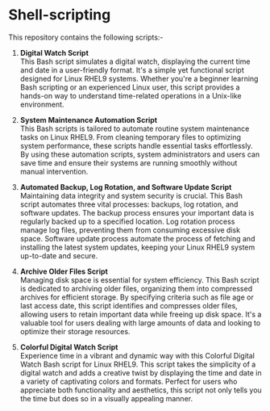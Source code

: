 # Shell-scripting

This repository contains the following scripts:-

1. <b>Digital Watch Script </b> <br>
This Bash script simulates a digital watch, displaying the current time and date in a user-friendly format. It's a simple yet functional script designed for Linux RHEL9 systems. Whether you're a beginner learning Bash scripting or an experienced Linux user, this script provides a hands-on way to understand time-related operations in a Unix-like environment.

2. <b>System Maintenance Automation Script</b> <br>
This Bash scripts is tailored to automate routine system maintenance tasks on Linux RHEL9. From cleaning temporary files to optimizing system performance, these scripts handle essential tasks effortlessly. By using these automation scripts, system administrators and users can save time and ensure their systems are running smoothly without manual intervention.

3. <b>Automated Backup, Log Rotation, and Software Update Script </b> <br>
Maintaining data integrity and system security is crucial. This Bash script automates three vital processes: backups, log rotation, and software updates. The backup process ensures your important data is regularly backed up to a specified location. Log rotation process manage log files, preventing them from consuming excessive disk space. Software update process automate the process of fetching and installing the latest system updates, keeping your Linux RHEL9 system up-to-date and secure.

4. <b>Archive Older Files Script</b> <br>
Managing disk space is essential for system efficiency. This Bash script is dedicated to archiving older files, organizing them into compressed archives for efficient storage. By specifying criteria such as file age or last access date, this script identifies and compresses older files, allowing users to retain important data while freeing up disk space. It's a valuable tool for users dealing with large amounts of data and looking to optimize their storage resources.

5. <b>Colorful Digital Watch Script</b> <br>
Experience time in a vibrant and dynamic way with this Colorful Digital Watch Bash script for Linux RHEL9. This script takes the simplicity of a digital watch and adds a creative twist by displaying the time and date in a variety of captivating colors and formats. Perfect for users who appreciate both functionality and aesthetics, this script not only tells you the time but does so in a visually appealing manner.
